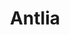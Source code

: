 ---
cc-type: constellation
title: "Antlia"
hashtag: antlia
borders:
  - Centaurus
  - Hydra
  - Pyxis
  - Vela
subdivision-of:
  - southern celestial hemisphere
tags:
  - Constellation
---